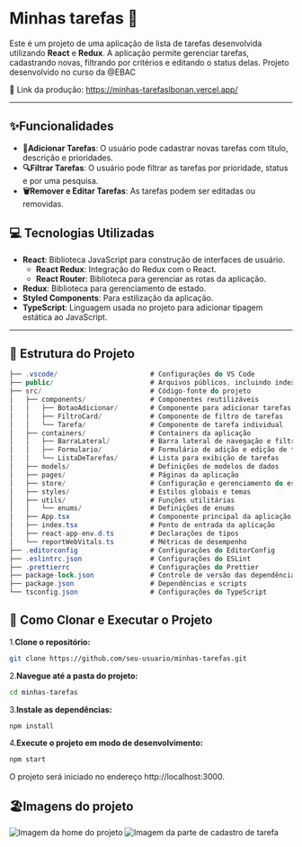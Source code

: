 # Minhas tarefas 📝
Este é um projeto de uma aplicação de lista de tarefas desenvolvida utilizando **React** e **Redux**. A aplicação permite gerenciar tarefas, cadastrando novas, filtrando por critérios e editando o status delas. Projeto desenvolvido no curso da @EBAC

🔗 Link da produção: https://minhas-tarefaslbonan.vercel.app/
<hr>

## ✨Funcionalidades
- **📝Adicionar Tarefas**: O usuário pode cadastrar novas tarefas com título, descrição e prioridades.
- **🔍Filtrar Tarefas**: O usuário pode filtrar as tarefas por prioridade, status e por uma pesquisa.
- **🗑️Remover e Editar Tarefas**: As tarefas podem ser editadas ou removidas.

## 💻 Tecnologias Utilizadas

- **React**: Biblioteca JavaScript para construção de interfaces de usuário.
   - **React Redux**: Integração do Redux com o React.
   - **React Router**: Biblioteca para gerenciar as rotas da aplicação.
- **Redux**: Biblioteca para gerenciamento de estado.
- **Styled Components**: Para estilização da aplicação.
- **TypeScript**: Linguagem usada no projeto para adicionar tipagem estática ao JavaScript.
<hr>

## 📂 Estrutura do Projeto
````csharp
├── .vscode/                       # Configurações do VS Code
├── public/                        # Arquivos públicos, incluindo index.html
├── src/                           # Código-fonte do projeto
│   ├── components/                # Componentes reutilizáveis
│   │   ├── BotaoAdicionar/        # Componente para adicionar tarefas
│   │   ├── FiltroCard/            # Componente de filtro de tarefas
│   │   └── Tarefa/                # Componente de tarefa individual
│   ├── containers/                # Containers da aplicação
│   │   ├── BarraLateral/          # Barra lateral de navegação e filtros
│   │   ├── Formulario/            # Formulário de adição e edição de tarefas
│   │   └── ListaDeTarefas/        # Lista para exibição de tarefas
│   ├── models/                    # Definições de modelos de dados
│   ├── pages/                     # Páginas da aplicação
│   ├── store/                     # Configuração e gerenciamento do estado global (Redux)
│   ├── styles/                    # Estilos globais e temas
│   ├── utils/                     # Funções utilitárias
│   │   └── enums/                 # Definições de enums
│   ├── App.tsx                    # Componente principal da aplicação
│   ├── index.tsx                  # Ponto de entrada da aplicação
│   ├── react-app-env.d.ts         # Declarações de tipos
│   └── reportWebVitals.ts         # Métricas de desempenho
├── .editorconfig                  # Configurações do EditorConfig
├── .eslintrc.json                 # Configurações do ESLint
├── .prettierrc                    # Configurações do Prettier
├── package-lock.json              # Controle de versão das dependências
├── package.json                   # Dependências e scripts
└── tsconfig.json                  # Configurações do TypeScript

`````

## 🚀 Como Clonar e Executar o Projeto

1.**Clone o repositório:**
```bash
git clone https://github.com/seu-usuario/minhas-tarefas.git
```
2.**Navegue até a pasta do projeto:**
```bash
cd minhas-tarefas
```
3.**Instale as dependências:**
```bash
npm install
```
4.**Execute o projeto em modo de desenvolvimento:**
```bash
npm start
```
O projeto será iniciado no endereço http://localhost:3000.
<br>
## 🏖️Imagens do projeto
![Imagem da home do projeto](https://github.com/user-attachments/assets/b82782a2-fe0b-41e3-8173-c1505bc3248c)
![Imagem da parte de cadastro de tarefa](https://github.com/user-attachments/assets/3f4eedd0-9d61-41d0-8383-58a9bb12acab)
